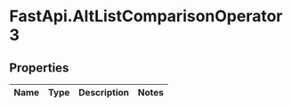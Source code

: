 # FastApi.AltListComparisonOperator3

## Properties
Name | Type | Description | Notes
------------ | ------------- | ------------- | -------------
